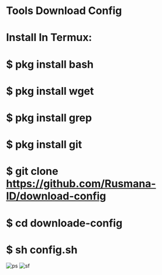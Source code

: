 
# Tools Download Config
# Install In Termux:
# $ pkg install bash
# $ pkg install wget
# $ pkg install grep
# $ pkg install git
# $ git clone https://github.com/Rusmana-ID/download-config
# $ cd downloade-config
# $ sh config.sh
![ps](https://user-images.githubusercontent.com/41493567/62817926-0a33a000-bb3f-11e9-9f94-10e7d31f8c37.png)
![sf](https://user-images.githubusercontent.com/41493567/62817931-2b948c00-bb3f-11e9-9567-b647b81bce7a.png)

